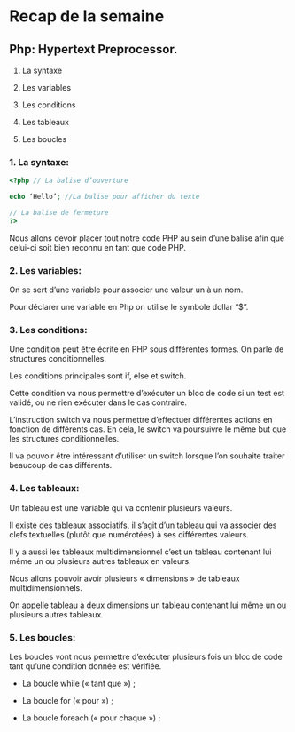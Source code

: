 ﻿# Recap de la semaine

  

## Php: Hypertext Preprocessor.

1.  La syntaxe
    
2.  Les variables
    
3.  Les conditions
    
4.  Les tableaux
    
5.  Les boucles
    

  
  

### 1. La syntaxe:

  
```php
<?php // La balise d’ouverture

echo ‘Hello’; //La balise pour afficher du texte

// La balise de fermeture
?>
```
  

Nous allons devoir placer tout notre code PHP au sein d’une balise <?php ?> afin que celui-ci soit bien reconnu en tant que code PHP.

  
  

### 2. Les variables:

  

On se sert d’une variable pour associer une valeur un à un nom.

Pour déclarer une variable en Php on utilise le symbole dollar “$”.

  

### 3. Les conditions:

  

Une condition peut être écrite en PHP sous différentes formes. On parle de structures conditionnelles.

Les conditions principales sont if, else et switch.

Cette condition va nous permettre d’exécuter un bloc de code si un test est validé, ou ne rien exécuter dans le cas contraire.

L’instruction switch va nous permettre d’effectuer différentes actions en fonction de différents cas. En cela, le switch va poursuivre le même but que les structures conditionnelles.

Il va pouvoir être intéressant d’utiliser un switch lorsque l’on souhaite traiter beaucoup de cas différents.

  
  
  

### 4. Les tableaux:

  

Un tableau est une variable qui va contenir plusieurs valeurs.

  

Il existe des tableaux associatifs, il s’agit d’un tableau qui va associer des clefs textuelles (plutôt que numérotées) à ses différentes valeurs.

  

Il y a aussi les tableaux multidimensionnel c’est un tableau contenant lui même un ou plusieurs autres tableaux en valeurs.

Nous allons pouvoir avoir plusieurs « dimensions » de tableaux multidimensionnels.

On appelle tableau à deux dimensions un tableau contenant lui même un ou plusieurs autres tableaux.

  

### 5. Les boucles:

  

Les boucles vont nous permettre d’exécuter plusieurs fois un bloc de code tant qu’une condition donnée est vérifiée.

  

-   La boucle while (« tant que ») ;
    
-   La boucle for (« pour ») ;
    
-   La boucle foreach (« pour chaque ») ;



